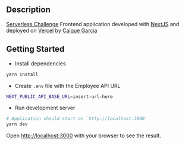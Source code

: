 ## Description
[Serverless Challenge](https://github.com/YvesJaques/serverless-challenge) Frontend application developed with [NextJS](https://nextjs.org/) and deployed on [Vercel]() by [Caíque Garcia](https://www.linkedin.com/in/kiqgarcia/)

## Getting Started
- Install dependencies
```bash
yarn install
```

- Create `.env` file with the Employee API URL
```bash
NEXT_PUBLIC_API_BASE_URL=insert-url-here
```

- Run development server
```bash
# Application should start on `http://localhost:3000`
yarn dev
```

Open [http://localhost:3000](http://localhost:3000) with your browser to see the result.
